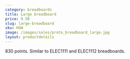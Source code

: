 ```yaml
---
category: breadboards
title: Large breadboard
price: 9.50
slug: large-breadboard
sku: HGW
image: /images/sales/proto_breadboard_large.jpg
layout: productdetails
---
```

830 points. Similar to ELEC1111 and ELEC1112 breadboards.
